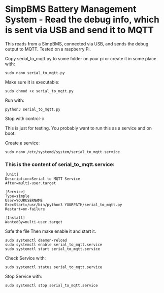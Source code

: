 # SimpBMS Battery Management System - Read the debug info, which is sent via USB and send it to MQTT
This reads from a SimpBMS, connected via USB, and sends the debug output to MQTT. Tested on a raspberry Pi.

Copy serial_to_mqtt.py to some folder on your pi or create it in some place with: 
```
sudo nano serial_to_mqtt.py 
```

Make sure it is executable:
```
sudo chmod +x serial_to_mqtt.py
```

Run with:
```
python3 serial_to_mqtt.py
```
Stop with control-c

This is just for testing. You probably want to run this as a service and on boot.

Create a service: 
```
sudo nano /etc/systemd/system/serial_to_mqtt.service
```
### This is the content of serial_to_mqtt.service:
```
[Unit]
Description=Serial to MQTT Service
After=multi-user.target

[Service]
Type=simple
User=YOURUSERNAME
ExecStart=/usr/bin/python3 YOURPATH/serial_to_mqtt.py
Restart=on-failure

[Install]
WantedBy=multi-user.target
```

Safe the file
Then make enable it and start it.
```
sudo systemctl daemon-reload
sudo systemctl enable serial_to_mqtt.service
sudo systemctl start serial_to_mqtt.service
```

Check Service with:
```
sudo systemctl status serial_to_mqtt.service
```
Stop Service with:
```
sudo systemctl stop serial_to_mqtt.service
```
